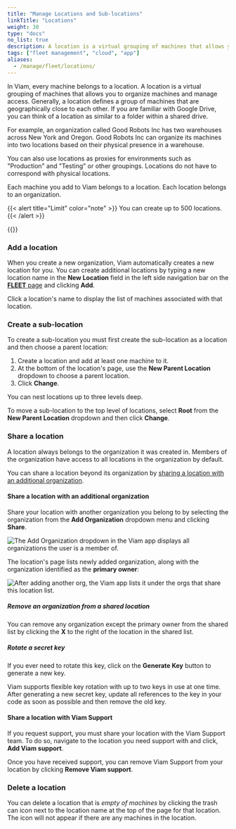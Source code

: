 ```yaml
---
title: "Manage Locations and Sub-locations"
linkTitle: "Locations"
weight: 30
type: "docs"
no_list: true
description: A location is a virtual grouping of machines that allows you to organize machines and manage access to your fleets.
tags: ["fleet management", "cloud", "app"]
aliases:
  - /manage/fleet/locations/
---
```


In Viam, every machine belongs to a location.
A location is a virtual grouping of machines that allows you to organize machines and manage access.
Generally, a location defines a group of machines that are geographically close to each other.
If you are familiar with Google Drive, you can think of a location as similar to a folder within a shared drive.

For example, an organization called Good Robots Inc has two warehouses across New York and Oregon.
Good Robots Inc can organize its machines into two locations based on their physical presence in a warehouse.

You can also use locations as proxies for environments such as "Production" and "Testing" or other groupings.
Locations do not have to correspond with physical locations.

Each machine you add to Viam belongs to a location.
Each location belongs to an organization.

{{< alert title="Limit" color="note" >}}
You can create up to 500 locations.
{{< /alert >}}

{{<youtube embed_url="https://www.youtube-nocookie.com/embed/eb7v6dabCGQ">}}

### Add a location

When you create a new organization, Viam automatically creates a new location for you.
You can create additional locations by typing a new location name in the **New Location** field in the left side navigation bar on the [**FLEET** page](https://app.viam.com/robots) and clicking **Add**.

Click a location's name to display the list of machines associated with that location.

### Create a sub-location

To create a sub-location you must first create the sub-location as a location and then choose a parent location:

1. Create a location and add at least one machine to it.
2. At the bottom of the location's page, use the **New Parent Location** dropdown to choose a parent location.
3. Click **Change**.

You can nest locations up to three levels deep.

To move a sub-location to the top level of locations, select **Root** from the **New Parent Location** dropdown and then click **Change**.

### Share a location

A location always belongs to the organization it was created in.
Members of the organization have access to all locations in the organization by default.

You can share a location beyond its organization by [sharing a location with an additional organization](#share-a-location-with-an-additional-organization).

#### Share a location with an additional organization

Share your location with another organization you belong to by selecting the organization from the **Add Organization** dropdown menu and clicking **Share**.

![The Add Organization dropdown in the Viam app displays all organizations the user is a member of.](/fleet/app-usage/add-org-drop-down.png)

The location's page lists newly added organization, along with the organization identified as the **primary owner**:

![After adding another org, the Viam app lists it under the orgs that share this location list.](/fleet/app-usage/after-add-org.png)

##### Remove an organization from a shared location

You can remove any organization except the primary owner from the shared list by clicking the **X** to the right of the location in the shared list.

<!-- location keys are going away and we haven't documented the CLI changes yet that allow you to to create a location level secret.
#### Share a location using location secret keys

Grant programmatic access to your location by sharing a location secret key.

You can see the secret keys for a location in the **Location Secret Keys** dropdown:

![The list of secret keys that can grant access to a location displays in the location secret keys dropdown menu of the Viam app.](/fleet/app-usage/location-secret-keys-dropdown.png)

{{< alert title="Caution" color="caution" >}}
Do not share your location secret, part secret, or machine address publicly.
Sharing this information could compromise your system security by allowing unauthorized access to your machine, or to the computer running your machine.
{{< /alert >}}
-->

##### Rotate a secret key

If you ever need to rotate this key, click on the **Generate Key** button to generate a new key.

Viam supports flexible key rotation with up to two keys in use at one time.
After generating a new secret key, update all references to the key in your code as soon as possible and then remove the old key.

#### Share a location with Viam Support

If you request support, you must share your location with the Viam Support team.
To do so, navigate to the location you need support with and click, **Add Viam support**.

Once you have received support, you can remove Viam Support from your location by clicking **Remove Viam support**.

### Delete a location

You can delete a location that is _empty of machines_ by clicking the trash can icon next to the location name at the top of the page for that location.
The icon will not appear if there are any machines in the location.
